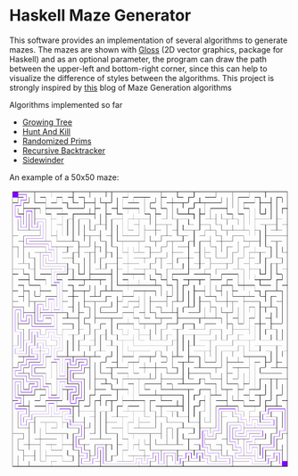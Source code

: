 # Haskell Maze Generator

This software provides an implementation of several algorithms to generate
mazes. The mazes are shown with
[Gloss](https://hackage.haskell.org/package/gloss)
(2D vector graphics, package for Haskell) and as an optional parameter,
the program can draw the path between the upper-left and bottom-right
corner, since this can help to visualize the difference of styles between
the algorithms. This project is strongly inspired by
[this](http://weblog.jamisbuck.org/2011/2/7/maze-generation-algorithm-recap)
blog of Maze Generation algorithms

Algorithms implemented so far
- [Growing Tree](https://github.com/Average-user/MazeGen/tree/master/src/GrowingTree.hs)
- [Hunt And Kill](https://github.com/Average-user/MazeGen/tree/master/src/HuntKill.hs)
- [Randomized Prims](https://github.com/Average-user/MazeGen/tree/master/src/Prims.hs)
- [Recursive Backtracker](https://github.com/Average-user/MazeGen/tree/master/src/Backtracker.hs)
- [Sidewinder](https://github.com/Average-user/MazeGen/tree/master/src/Sidewinder.hs)

An example of a 50x50 maze:

![](https://github.com/Average-user/MazeGen/blob/master/Pictures/example.png)
